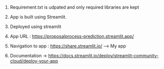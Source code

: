 1. Requirement.txt is udpated and only required libraries are kept 
2. App is built using Streamlit.
3. Deployed using streamlit
4. App URL : https://proposalprocess-prediction.streamlit.app/

5. Navigation to app : https://share.streamlit.io/ --> My app
6. Documentation -> https://docs.streamlit.io/deploy/streamlit-community-cloud/deploy-your-app
